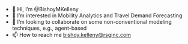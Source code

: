 - 👋 Hi, I’m @BishoyMKelleny
- 👀 I’m interested in Mobility Analytics and Travel Demand Forecasting
- 💞️ I’m looking to collaborate on some non-conventional modeling techniques, e.g., agent-based 
- 📫 How to reach me bishoy.kelleny@rsginc.com

<!---
BishoyMKelleny/BishoyMKelleny is a ✨ special ✨ repository because its `README.md` (this file) appears on your GitHub profile.
You can click the Preview link to take a look at your changes.
--->
